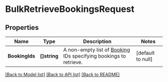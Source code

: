 # BulkRetrieveBookingsRequest

## Properties
Name | Type | Description | Notes
------------ | ------------- | ------------- | -------------
**BookingIds** | **[]string** | A non-empty list of [Booking](https://developer.squareup.com/reference/square_2024-01-18/objects/Booking) IDs specifying bookings to retrieve. | [default to null]

[[Back to Model list]](../README.md#documentation-for-models) [[Back to API list]](../README.md#documentation-for-api-endpoints) [[Back to README]](../README.md)

